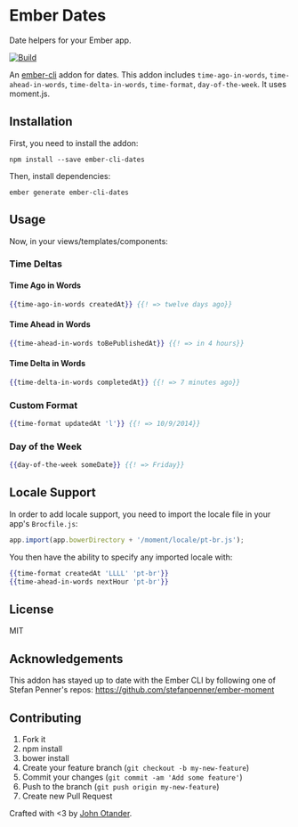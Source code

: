 # Ember Dates

Date helpers for your Ember app.

[![Build](https://travis-ci.org/johnotander/ember-cli-dates.svg?branch=master)](https://travis-ci.org/johnotander/ember-cli-dates)

An [ember-cli](http://ember-cli.com) addon for dates. This addon includes
`time-ago-in-words`, `time-ahead-in-words`, `time-delta-in-words`, `time-format`, `day-of-the-week`. It uses
moment.js.

## Installation

First, you need to install the addon:

```
npm install --save ember-cli-dates
```

Then, install dependencies:

```
ember generate ember-cli-dates
```

## Usage

Now, in your views/templates/components:

### Time Deltas

#### Time Ago in Words

```hbs
{{time-ago-in-words createdAt}} {{! => twelve days ago}}
```

#### Time Ahead in Words

```hbs
{{time-ahead-in-words toBePublishedAt}} {{! => in 4 hours}}
```

#### Time Delta in Words

```hbs
{{time-delta-in-words completedAt}} {{! => 7 minutes ago}}
```

### Custom Format

```hbs
{{time-format updatedAt 'l'}} {{! => 10/9/2014}}
```

### Day of the Week

```hbs
{{day-of-the-week someDate}} {{! => Friday}}
```

## Locale Support

In order to add locale support, you need to import the locale file in your app's `Brocfile.js`:

```js
app.import(app.bowerDirectory + '/moment/locale/pt-br.js');
```

You then have the ability to specify any imported locale with:

```hbs
{{time-format createdAt 'LLLL' 'pt-br'}}
{{time-ahead-in-words nextHour 'pt-br'}}
```

## License

MIT

## Acknowledgements

This addon has stayed up to date with the Ember CLI by following one of Stefan Penner's repos:
<https://github.com/stefanpenner/ember-moment>

## Contributing

1. Fork it
2. npm install
3. bower install
4. Create your feature branch (`git checkout -b my-new-feature`)
5. Commit your changes (`git commit -am 'Add some feature'`)
6. Push to the branch (`git push origin my-new-feature`)
7. Create new Pull Request

Crafted with <3 by [John Otander](http://johnotander.com).
